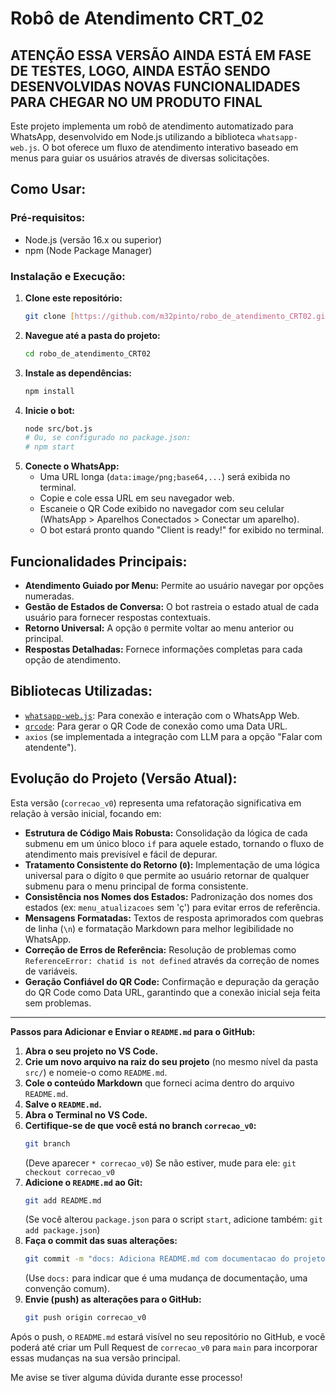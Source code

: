 # Robô de Atendimento CRT_02

## ATENÇÃO ESSA VERSÃO AINDA ESTÁ EM FASE DE TESTES, LOGO, AINDA ESTÃO SENDO DESENVOLVIDAS NOVAS FUNCIONALIDADES PARA CHEGAR NO UM PRODUTO FINAL

Este projeto implementa um robô de atendimento automatizado para WhatsApp, desenvolvido em Node.js utilizando a biblioteca `whatsapp-web.js`. O bot oferece um fluxo de atendimento interativo baseado em menus para guiar os usuários através de diversas solicitações.

## Como Usar:

### Pré-requisitos:
- Node.js (versão 16.x ou superior)
- npm (Node Package Manager)

### Instalação e Execução:
1.  **Clone este repositório:**
    ```bash
    git clone [https://github.com/m32pinto/robo_de_atendimento_CRT02.git](https://github.com/m32pinto/robo_de_atendimento_CRT02.git)
    ```
2.  **Navegue até a pasta do projeto:**
    ```bash
    cd robo_de_atendimento_CRT02
    ```
3.  **Instale as dependências:**
    ```bash
    npm install
    ```
4.  **Inicie o bot:**
    ```bash
    node src/bot.js
    # Ou, se configurado no package.json:
    # npm start
    ```
5.  **Conecte o WhatsApp:**
    * Uma URL longa (`data:image/png;base64,...`) será exibida no terminal.
    * Copie e cole essa URL em seu navegador web.
    * Escaneie o QR Code exibido no navegador com seu celular (WhatsApp > Aparelhos Conectados > Conectar um aparelho).
    * O bot estará pronto quando "Client is ready!" for exibido no terminal.

## Funcionalidades Principais:

* **Atendimento Guiado por Menu:** Permite ao usuário navegar por opções numeradas.
* **Gestão de Estados de Conversa:** O bot rastreia o estado atual de cada usuário para fornecer respostas contextuais.
* **Retorno Universal:** A opção `0` permite voltar ao menu anterior ou principal.
* **Respostas Detalhadas:** Fornece informações completas para cada opção de atendimento.

## Bibliotecas Utilizadas:

* [`whatsapp-web.js`](https://wwebjs.dev/): Para conexão e interação com o WhatsApp Web.
* [`qrcode`](https://www.npmjs.com/package/qrcode): Para gerar o QR Code de conexão como uma Data URL.
* `axios` (se implementada a integração com LLM para a opção "Falar com atendente").

## Evolução do Projeto (Versão Atual):

Esta versão (`correcao_v0`) representa uma refatoração significativa em relação à versão inicial, focando em:

* **Estrutura de Código Mais Robusta:** Consolidação da lógica de cada submenu em um único bloco `if` para aquele estado, tornando o fluxo de atendimento mais previsível e fácil de depurar.
* **Tratamento Consistente do Retorno (`0`):** Implementação de uma lógica universal para o dígito `0` que permite ao usuário retornar de qualquer submenu para o menu principal de forma consistente.
* **Consistência nos Nomes dos Estados:** Padronização dos nomes dos estados (ex: `menu_atualizacoes` sem 'ç') para evitar erros de referência.
* **Mensagens Formatadas:** Textos de resposta aprimorados com quebras de linha (`\n`) e formatação Markdown para melhor legibilidade no WhatsApp.
* **Correção de Erros de Referência:** Resolução de problemas como `ReferenceError: chatid is not defined` através da correção de nomes de variáveis.
* **Geração Confiável do QR Code:** Confirmação e depuração da geração do QR Code como Data URL, garantindo que a conexão inicial seja feita sem problemas.

---

**Passos para Adicionar e Enviar o `README.md` para o GitHub:**

1.  **Abra o seu projeto no VS Code.**
2.  **Crie um novo arquivo na raiz do seu projeto** (no mesmo nível da pasta `src/`) e nomeie-o como `README.md`.
3.  **Cole o conteúdo Markdown** que forneci acima dentro do arquivo `README.md`.
4.  **Salve o `README.md`.**
5.  **Abra o Terminal no VS Code.**
6.  **Certifique-se de que você está no branch `correcao_v0`:**
    ```bash
    git branch
    ```
    (Deve aparecer `* correcao_v0`)
    Se não estiver, mude para ele: `git checkout correcao_v0`
7.  **Adicione o `README.md` ao Git:**
    ```bash
    git add README.md
    ```
    (Se você alterou `package.json` para o script `start`, adicione também: `git add package.json`)
8.  **Faça o commit das suas alterações:**
    ```bash
    git commit -m "docs: Adiciona README.md com documentacao do projeto e comparacao de versoes"
    ```
    (Use `docs:` para indicar que é uma mudança de documentação, uma convenção comum).
9.  **Envie (push) as alterações para o GitHub:**
    ```bash
    git push origin correcao_v0
    ```

Após o push, o `README.md` estará visível no seu repositório no GitHub, e você poderá até criar um Pull Request de `correcao_v0` para `main` para incorporar essas mudanças na sua versão principal.

Me avise se tiver alguma dúvida durante esse processo!
